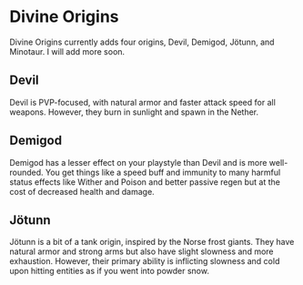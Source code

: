 # Divine Origins

Divine Origins currently adds four origins, Devil, Demigod, Jötunn, and Minotaur. I will add more soon.

## Devil

Devil is PVP-focused, with natural armor and faster attack speed for all weapons. However, they burn in sunlight and spawn in the Nether.

## Demigod

Demigod has a lesser effect on your playstyle than Devil and is more well-rounded. You get things like a speed buff and immunity to many harmful status effects like Wither and Poison and better passive regen but at the cost of decreased health and damage.

## Jötunn

Jötunn is a bit of a tank origin, inspired by the Norse frost giants. They have natural armor and strong arms but also have slight slowness and more exhaustion. However, their primary ability is inflicting slowness and cold upon hitting entities as if you went into powder snow.